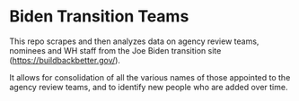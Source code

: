 # Biden Transition Teams

This repo scrapes and then analyzes data on agency review teams, nominees and WH staff from the Joe Biden transition site (https://buildbackbetter.gov/).  
  
It allows for consolidation of all the various names of those appointed to the agency review teams, and to identify new people who are added over time. 
